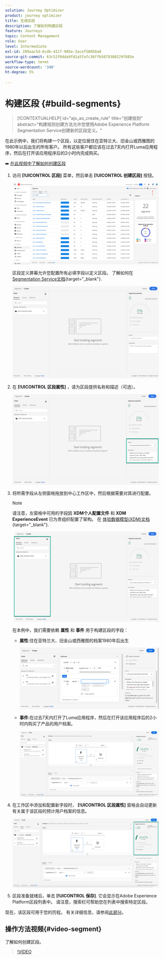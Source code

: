```yaml
---
solution: Journey Optimizer
product: journey optimizer
title: 生成区段
description: 了解如何构建区段
feature: Journeys
topic: Content Management
role: User
level: Intermediate
exl-id: 289aac5d-6cdb-411f-985e-3acef58050a8
source-git-commit: 63c52f04da9fd1a5fafc36ffb5079380229f885e
workflow-type: tm+mt
source-wordcount: '340'
ht-degree: 5%

---
```


# 构建区段 {#build-segments}

>[!CONTEXTUALHELP]
>id="ajo_ao_create_rule"
>title="创建规则"
>abstract="构建规则创建方法允许您使用Adobe Experience Platform Segmentation Service创建新的区段定义。"

在此示例中，我们将构建一个区段，以定位居住在亚特兰大、旧金山或西雅图的1980年以后出生的所有客户。 所有这些客户都应该在过去7天内打开Luma应用程序，然后在打开该应用程序后的2小时内完成购买。

➡️ [在此视频中了解如何创建区段](#video-segment)

1. 访问 **[!UICONTROL 区段]** 菜单，然后单击 **[!UICONTROL 创建区段]** 按钮。

   ![](assets/create-segment.png)

   区段定义屏幕允许您配置所有必填字段以定义区段。 了解如何在 [Segmentation Service文档](https://experienceleague.adobe.com/docs/experience-platform/segmentation/ui/overview.html){target="_blank"}.

   ![](assets/segment-builder.png)

1. 在 **[!UICONTROL 区段属性]** ，请为区段提供名称和描述（可选）。

   ![](assets/segment-properties.png)

1. 将所需字段从左侧窗格拖放到中心工作区中，然后根据需要对其进行配置。

   >[!NOTE]
   >
   >请注意，左窗格中可用的字段因 **XDM个人配置文件** 和 **XDM ExperienceEvent** 已为贵组织配置了架构。  在 [体验数据模型(XDM)文档](https://experienceleague.adobe.com/docs/experience-platform/xdm/home.html?lang=zh-Hans){target="_blank"}.

   ![](assets/drag-fields.png)

   在本例中，我们需要依赖 **属性** 和 **事件** 用于构建区段的字段：

   * **属性**:住在亚特兰大、旧金山或西雅图的档案1980年后出生

      ![](assets/add-attributes.png)

   * **事件**:在过去7天内打开了Luma应用程序，然后在打开该应用程序后的2小时内购买了产品的用户档案。

      ![](assets/add-events.png)

1. 在工作区中添加和配置新字段时， **[!UICONTROL 区段属性]** 窗格会自动更新有关属于该区段的预计用户档案的信息。

   ![](assets/segment-estimate.png)

1. 区段准备就绪后，单击 **[!UICONTROL 保存]**. 它会显示在Adobe Experience Platform区段列表中。 请注意，搜索栏可帮助您在列表中搜索特定区段。

现在，该区段可用于您的历程。 有关详细信息，请参阅[此部分](../segment/about-segments.md)。

## 操作方法视频{#video-segment}

了解如何创建区段。

>[!VIDEO](https://video.tv.adobe.com/v/334281?quality=12)
